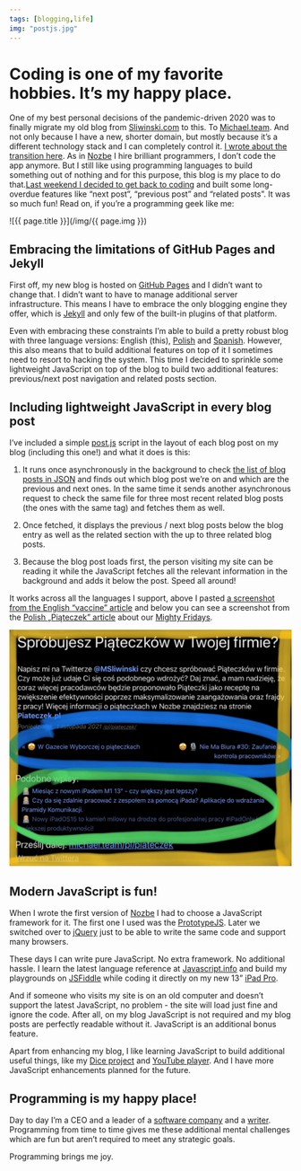 ```yaml
---
tags: [blogging,life]
img: "postjs.jpg"
---
```


# Coding is one of my favorite hobbies. It’s my happy place.

One of my best personal decisions of the pandemic-driven 2020 was to finally migrate my old blog from [Sliwinski.com](/) to this. To [Michael.team](/). And not only because I have a new, shorter domain, but mostly because it’s a different technology stack and I can completely control it. [I wrote about the transition here](/new). As in [Nozbe][n] I hire brilliant programmers, I don’t code the app anymore. But I still like using programming languages to build something out of nothing and for this purpose, this blog is my place to do that.[Last weekend I decided to get back to coding](https://twitter.com/MSliwinski/status/1457494824987340802) and built some long-overdue features like “next post”, “previous post” and “related posts”. It was so much fun! Read on, if you’re a programming geek like me:

<!--More-->

![{{ page.title }}](/img/{{ page.img }})

## Embracing the limitations of GitHub Pages and Jekyll

First off, my new blog is hosted on [GitHub Pages](https://pages.github.com/) and I didn’t want to change that. I didn’t want to have to manage additional server infrastructure. This means I have to embrace the only blogging engine they offer, which is [Jekyll](https://jekyllrb.com/) and only few of the built-in plugins of that platform.

Even with embracing these constraints I’m able to build a pretty robust blog with three language versions: English (this), [Polish](/pl/) and [Spanish](/es/). However, this also means that to build additional features on top of it I sometimes need to resort to hacking the system. This time I decided to sprinkle some lightweight JavaScript on top of the blog to build two additional features: previous/next post navigation and related posts section.

## Including lightweight JavaScript in every blog post

I’ve included a simple [post.js](https://gist.github.com/michaelnozbe/48486ae43af4eaef7d6c3bb10e13680c) script in the layout of each blog post on my blog (including this one!) and what it does is this:

1) It runs once asynchronously in the background to check [the list of blog posts in JSON](https://michael.team/searchposts.json) and finds out which blog post we’re on and which are the previous and next ones. In the same time it sends another asynchronous request to check the same file for three most recent related blog posts (the ones with the same tag) and fetches them as well.

2) Once fetched, it displays the previous / next blog posts below the blog entry as well as the related section with the up to three related blog posts.

3) Because the blog post loads first, the person visiting my site can be reading it while the JavaScript fetches all the relevant information in the background and adds it below the post. Speed all around!

It works across all the languages I support, above I pasted [a screenshot from the English “vaccine” article](/vaccine) and below you can see a screenshot from the [Polish „Piąteczek” article](/pl/piateczek/) about our [Mighty Fridays](https://NoOffice.org/friday/).

![{{ page.title }} 2](/img/postjs-2.jpg)

## Modern JavaScript is fun!

When I wrote the first version of [Nozbe][n] I had to choose a JavaScript framework for it. The first one I used was the [PrototypeJS](http://prototypejs.org). Later we switched over to [jQuery](https://jquery.com) just to be able to write the same code and support many browsers.

These days I can write pure JavaScript. No extra framework. No additional hassle. I learn the latest language reference at [Javascript.info](https://javascript.info/) and build my playgrounds on [JSFiddle](https://jsfiddle.net/user/MichaelTeam/fiddles/) while coding it directly on my new 13” [iPad Pro](/ipadonly/).

And if someone who visits my site is on an old computer and doesn’t support the latest JavaScript, no problem - the site will load just fine and ignore the code. After all, on my blog JavaScript is not required and my blog posts are perfectly readable without it. JavaScript is an additional bonus feature.

Apart from enhancing my blog, I like learning JavaScript to build additional useful things, like my [Dice project](/dice/) and [YouTube player](/yt/). And I have more JavaScript enhancements planned for the future.

## Programming is my happy place!

Day to day I’m a CEO and a leader of a [software company][n] and a [writer](https://NoOffice.org/). Programming from time to time gives me these additional mental challenges which are fun but aren’t required to meet any strategic goals.

Programming brings me joy.

[n]: https://michael.gratis/nozbe
[np]: https://michael.gratis/nozbepersonal